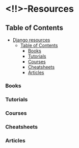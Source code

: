 # <!!>-Resources
<!-- TODO: Add the name of the language/framework to the title above -->
<!-- TODO: Add the a simple description of the said language/framework -->

<!---
Copy these five lines below on the next line and add a resource

| | | | |

Make sure to preview the results before making a pull request
-->
## Table of Contents
<!-- TODO: Change the Django-Name to your preffered framework of choice -->
- [Django resources](#django-resources)
  - [Table of Contents](#table-of-contents)
    - [Books](#books)
    - [Tutorials](#tutorials)
    - [Courses](#courses)
    - [Cheatsheets](#cheatsheets)
    - [Articles](#articles)

### Books
<!--  -->
### Tutorials
<!--  -->
### Courses
<!-- -->
### Cheatsheets
<!--  -->
### Articles
<!--  -->